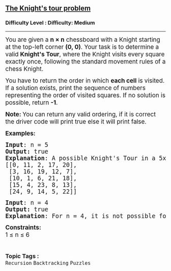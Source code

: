 <h2><a href="https://www.geeksforgeeks.org/problems/the-knights-tour-problem/1">The Knight's tour problem</a></h2><h3>Difficulty Level : Difficulty: Medium</h3><hr><div class="problems_problem_content__Xm_eO"><p><span style="font-size: 18.6667px;">You are given a <strong>n × n</strong> chessboard with a Knight starting at the top-left corner <strong>(0, 0)</strong>. Your task is to determine a valid <strong>Knight's Tour</strong>, where the Knight visits every square exactly once, following the standard movement rules of a chess Knight.</span></p>
<p><span style="font-size: 18.6667px;">You have to return the order in which <strong>each cell</strong> is visited. If a solution exists, print the sequence of numbers representing the order of visited squares. If no solution is possible, return <strong>-1</strong>.</span></p>
<p><strong><span style="font-size: 18.6667px;">Note:&nbsp;</span></strong><span style="font-size: 18.6667px;">You can return any valid ordering, if it is correct the driver code will print true else it will print false.</span></p>
<p><span style="font-size: 14pt;"><strong>Examples:</strong></span></p>
<pre><span style="font-size: 14pt;"><strong>Input</strong>: n = 5
<strong>Output: </strong>true
<strong>Explanation</strong>: A possible Knight's Tour in a 5x5 chessboard is given below where Each number represents the step at which the Knight visits that cell, starting from (0, 0) as step 0.<br>[[0, 11, 2, 17, 20],<br> [3, 16, 19, 12, 7],<br> [10, 1, 6, 21, 18],<br> [15, 4, 23, 8, 13], <br> [24, 9, 14, 5, 22]]
</span></pre>
<pre><span style="font-size: 14pt;"><strong>Input</strong>: n = 4
<strong>Output: </strong>true
<strong>Explanation</strong>: For n = 4, it is not possible for a valid Knight's Tour so you have to return -1.</span></pre>
<p><span style="font-size: 14pt;"><strong>Constraints:</strong><br>1 ≤ n ≤ 6<br></span></p></div><br><p><span style=font-size:18px><strong>Topic Tags : </strong><br><code>Recursion</code>&nbsp;<code>Backtracking</code>&nbsp;<code>Puzzles</code>&nbsp;